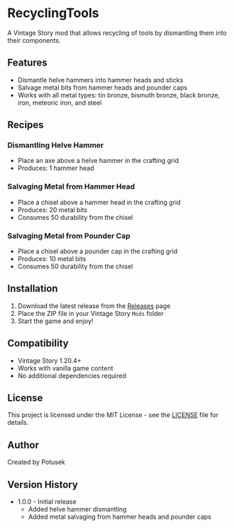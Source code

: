 # RecyclingTools

A Vintage Story mod that allows recycling of tools by dismantling them into their components.

## Features

- Dismantle helve hammers into hammer heads and sticks
- Salvage metal bits from hammer heads and pounder caps
- Works with all metal types: tin bronze, bismuth bronze, black bronze, iron, meteoric iron, and steel

## Recipes

### Dismantling Helve Hammer
- Place an axe above a helve hammer in the crafting grid
- Produces: 1 hammer head

### Salvaging Metal from Hammer Head
- Place a chisel above a hammer head in the crafting grid
- Produces: 20 metal bits
- Consumes 50 durability from the chisel

### Salvaging Metal from Pounder Cap
- Place a chisel above a pounder cap in the crafting grid
- Produces: 10 metal bits
- Consumes 50 durability from the chisel

## Installation

1. Download the latest release from the [Releases](https://github.com/Potusek/recyclingtools/releases) page
2. Place the ZIP file in your Vintage Story `Mods` folder
3. Start the game and enjoy!

## Compatibility

- Vintage Story 1.20.4+
- Works with vanilla game content
- No additional dependencies required

## License

This project is licensed under the MIT License - see the [LICENSE](LICENSE) file for details.

## Author

Created by Potusek

## Version History

- 1.0.0 - Initial release
  - Added helve hammer dismantling
  - Added metal salvaging from hammer heads and pounder caps